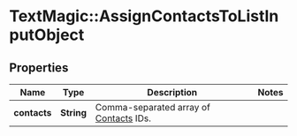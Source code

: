 # TextMagic::AssignContactsToListInputObject

## Properties
Name | Type | Description | Notes
------------ | ------------- | ------------- | -------------
**contacts** | **String** | Comma-separated array of [Contacts](http://docs.textmagictesting.com/#tag/Contacts) IDs. | 


